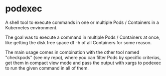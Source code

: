 # podexec
A shell tool to execute commands in one or multiple Pods / Containers in a Kubernetes environment.


The goal was to execute a command in multiple Pods / Containers at once, like getting
the disk free space df -h of all Containers for some reason.

The main usage comes in combination with the other tool named "checkpods" (see my repo), 
where you can filter Pods by specific criterias, get them in compact view mode and 
pass the output with xargs to podexec to run the given command in all of them.
